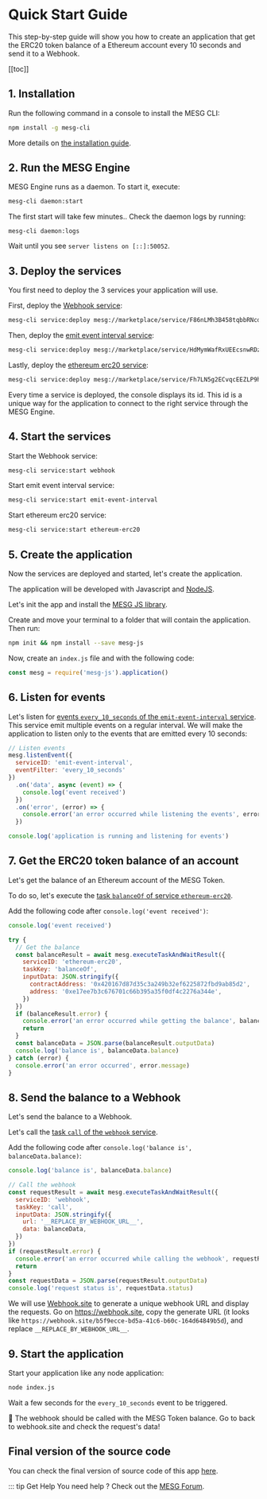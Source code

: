 # Quick Start Guide

This step-by-step guide will show you how to create an application that get the ERC20 token balance of a Ethereum account every 10 seconds and send it to a Webhook.

[[toc]]

## 1. Installation

Run the following command in a console to install the MESG CLI:

```bash
npm install -g mesg-cli
```

More details on [the installation guide](/guide/installation.md).

## 2. Run the MESG Engine

MESG Engine runs as a daemon. To start it, execute:

```bash
mesg-cli daemon:start
```

The first start will take few minutes.. Check the daemon logs by running:
```
mesg-cli daemon:logs
```

Wait until you see `server listens on [::]:50052`.

## 3. Deploy the services

You first need to deploy the 3 services your application will use.

First, deploy the [Webhook service](https://marketplace.mesg.com/services/webhook):

```bash
mesg-cli service:deploy mesg://marketplace/service/F86nLMh3B458tqbbRNcdU98sBPdCntCEkuFCtqqBbkhJ
```

Then, deploy the [emit event interval service](https://marketplace.mesg.com/services/emit-event-interval):

```bash
mesg-cli service:deploy mesg://marketplace/service/HdMymWafRxUEEcsnwRDzagcJY39vYuASERSGU2SJWm3S
```

Lastly, deploy the [ethereum erc20 service](https://marketplace.mesg.com/services/ethereum-erc20):

```bash
mesg-cli service:deploy mesg://marketplace/service/Fh7LN5g2ECvqcEEZLP9h6AJ4fphbsDKVrmLVLyP4pkb6 --env PROVIDER_ENDPOINT=https://mainnet.infura.io/v3/d75ab9cb284f4536b1da2ce9f8201bdb
```

Every time a service is deployed, the console displays its id. This id is a unique way for the application to connect to the right service through the MESG Engine.

## 4. Start the services

Start the Webhook service:
```bash
mesg-cli service:start webhook
```

Start emit event interval service:
```bash
mesg-cli service:start emit-event-interval
```

Start ethereum erc20 service:
```bash
mesg-cli service:start ethereum-erc20
```

## 5. Create the application

Now the services are deployed and started, let's create the application.

The application will be developed with Javascript and [NodeJS](https://nodejs.org).

Let's init the app and install the [MESG JS library](https://github.com/mesg-foundation/mesg-js).

Create and move your terminal to a folder that will contain the application. Then run:

```bash
npm init && npm install --save mesg-js
```

Now, create an `index.js` file and with the following code:

```javascript
const mesg = require('mesg-js').application()
```

## 6. Listen for events

Let's listen for [events `every_10_seconds` of the `emit-event-interval` service](https://marketplace.mesg.com/services/emit-event-interval#api). This service emit multiple events on a regular interval. We will make the application to listen only to the events that are emitted every 10 seconds:

```javascript
// Listen events
mesg.listenEvent({
  serviceID: 'emit-event-interval',
  eventFilter: 'every_10_seconds'
})
  .on('data', async (event) => {
    console.log('event received')
  })
  .on('error', (error) => {
    console.error('an error occurred while listening the events', error.message)
  })

console.log('application is running and listening for events')
```

## 7. Get the ERC20 token balance of an account

Let's get the balance of an Ethereum account of the MESG Token.

To do so, let's execute the [task `balanceOf` of service `ethereum-erc20`](https://marketplace.mesg.com/services/ethereum-erc20#api).

Add the following code after `console.log('event received')`:

```javascript
console.log('event received')

try {
  // Get the balance
  const balanceResult = await mesg.executeTaskAndWaitResult({
    serviceID: 'ethereum-erc20',
    taskKey: 'balanceOf',
    inputData: JSON.stringify({
      contractAddress: '0x420167d87d35c3a249b32ef6225872fbd9ab85d2',
      address: '0xe17ee7b3c676701c66b395a35f0df4c2276a344e',
    })
  })
  if (balanceResult.error) {
    console.error('an error occurred while getting the balance', balanceResult.error)
    return
  }
  const balanceData = JSON.parse(balanceResult.outputData)
  console.log('balance is', balanceData.balance)
} catch (error) {
  console.error('an error occurred', error.message)
}
```

## 8. Send the balance to a Webhook

Let's send the balance to a Webhook.

Let's call the [task `call` of the `webhook` service](https://marketplace.mesg.com/services/webhook#api).

Add the following code after `console.log('balance is', balanceData.balance)`:

```javascript
console.log('balance is', balanceData.balance)

// Call the webhook
const requestResult = await mesg.executeTaskAndWaitResult({
  serviceID: 'webhook',
  taskKey: 'call',
  inputData: JSON.stringify({
    url: '__REPLACE_BY_WEBHOOK_URL__',
    data: balanceData,
  })
})
if (requestResult.error) {
  console.error('an error occurred while calling the webhook', requestResult.error)
  return
}
const requestData = JSON.parse(requestResult.outputData)
console.log('request status is', requestData.status)
```

We will use [Webhook.site](https://webhook.site/) to generate a unique webhook URL and display the requests. Go on https://webhook.site, copy the generate URL (it looks like `https://webhook.site/b5f9ecce-bd5a-41c6-b60c-164d64849b5d`), and replace `__REPLACE_BY_WEBHOOK_URL__`.

## 9. Start the application

Start your application like any node application:

```bash
node index.js
```

Wait a few seconds for the `every_10_seconds` event to be triggered.

:tada: The webhook should be called with the MESG Token balance. Go to back to webhook.site and check the request's data!

## Final version of the source code

You can check the final version of source code of this app [here](quick-start-app.js).

::: tip Get Help
You need help ? Check out the <a href="https://forum.mesg.com" target="_blank">MESG Forum</a>.
